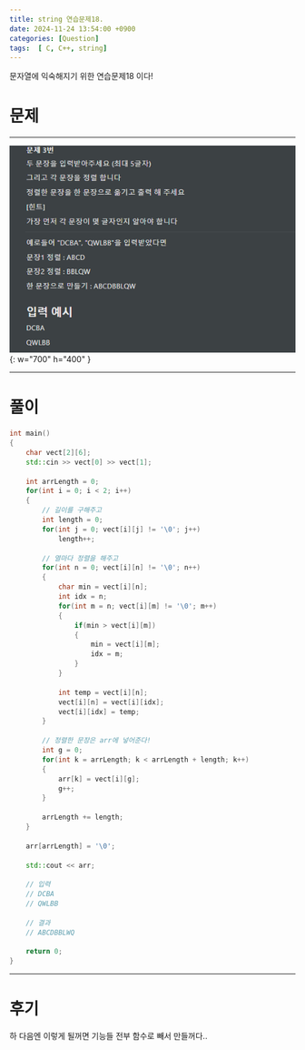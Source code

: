 ```yaml
---
title: string 연습문제18.
date: 2024-11-24 13:54:00 +0900
categories: [Question]  
tags:  [ C, C++, string]
---
```


문자열에 익숙해지기 위한 연습문제18 이다!

# 문제   
---------------------------------------

![Desktop View](/assets/img/string13.png){: w="700" h="400" }

---------------------------------------

# 풀이

```c++
int main()
{
    char vect[2][6];
    std::cin >> vect[0] >> vect[1];

    int arrLength = 0;
    for(int i = 0; i < 2; i++)
    {
        // 길이를 구해주고
        int length = 0;
        for(int j = 0; vect[i][j] != '\0'; j++)
            length++;

        // 열마다 정렬을 해주고
        for(int n = 0; vect[i][n] != '\0'; n++)
        {
            char min = vect[i][n];
            int idx = n;
            for(int m = n; vect[i][m] != '\0'; m++)
            {
                if(min > vect[i][m])
                {
                    min = vect[i][m];
                    idx = m;
                }
            }

            int temp = vect[i][n];
            vect[i][n] = vect[i][idx];
            vect[i][idx] = temp;
        }

        // 정렬한 문장은 arr에 넣어준다!
        int g = 0;
        for(int k = arrLength; k < arrLength + length; k++)
        {
            arr[k] = vect[i][g];
            g++;
        }

        arrLength += length;
    }

    arr[arrLength] = '\0';

    std::cout << arr;

    // 입력
    // DCBA
    // QWLBB

    // 결과
    // ABCDBBLWQ

    return 0;
}
```
---------------------------------------

# 후기

하 다음엔 이렇게 될꺼면 기능들 전부 함수로 빼서 만들꺼다..

